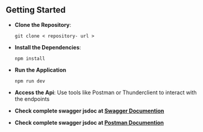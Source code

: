 ## Getting Started

- **Clone the Repository**:
  
  ```
  git clone < repository- url >
  ```

- **Install the Dependencies**:

  ```
  npm install
  ```

- **Run the Application**

  ```
  npm run dev
  ```

- **Access the Api**: Use tools like Postman or Thunderclient to interact with the endpoints

- **Check complete swagger jsdoc at [Swagger Documention](https://library-dij0.onrender.com/api-docs/ "Check out the documentation")**
  
- **Check complete swagger jsdoc at [Postman Documention](https://documenter.getpostman.com/view/36175815/2sAYQggnjz "Check out the documentation")**
